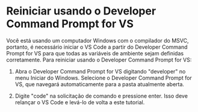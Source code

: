 <h1 data-loc-id="walkthrough.windows.title.open.dev.command.prompt">Reiniciar usando o <span>Developer Command Prompt for VS</span></h1>
<p data-loc-id="walkthrough.windows.background.dev.command.prompt"> Você está usando um computador Windows com o compilador do MSVC, portanto, é necessário iniciar o VS Code a partir do <span>Developer Command Prompt for VS</span> para que todas as variáveis de ambiente sejam definidas corretamente. Para reiniciar usando o <span>Developer Command Prompt for VS</span>:</p>
<ol>
<li><p data-loc-id="walkthrough.open.command.prompt">Abra o <span>Developer Command Prompt for VS</span> digitando "<span>developer</span>" no menu Iniciar do Windows. Selecione o <span>Developer Command Prompt for VS</span>, que navegará automaticamente para a pasta atualmente aberta.</p>
</li>
<li><p data-loc-id="walkthrough.windows.press.f5">Digite "<span>code</span>" na solicitação de comando e pressione enter. Isso deve relançar o VS Code e levá-lo de volta a este tutorial. </p>
</li>
</ol>